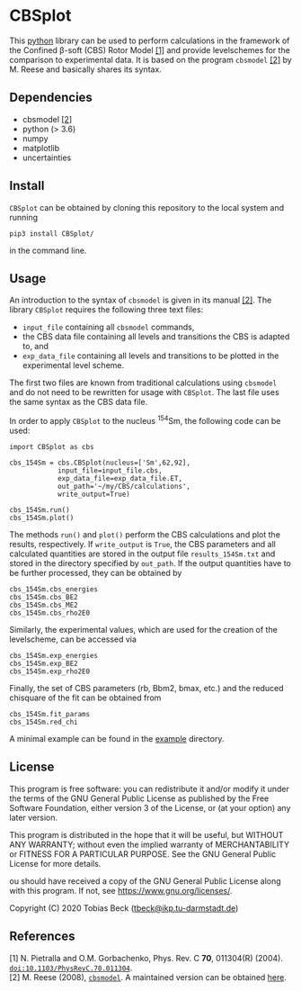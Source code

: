 # CBSplot

This [python](https://www.python.org/) library can be used to perform calculations 
in the framework of the Confined β-soft (CBS) Rotor Model [[1]](#Pie04a)
and provide levelschemes for the comparison to experimental data.
It is based on the program `cbsmodel` [[2]](#Ree16a) by M. Reese and
basically shares its syntax.

## Dependencies

* cbsmodel [[2]](#Ree16a)
* python (> 3.6)
* numpy
* matplotlib
* uncertainties

## Install

`CBSplot` can be obtained by cloning this repository to the local system and running

```
pip3 install CBSplot/
```

in the command line.

## Usage

An introduction to the syntax of `cbsmodel` is given in its manual [[2]](#Ree16a).
The library `CBSplot` requires the following three text files:

* `input_file` containing all `cbsmodel` commands,
* the CBS data file containing all levels and transitions the CBS is adapted to, and
* `exp_data_file` containing all levels and transitions to be plotted in the experimental level scheme.

The first two files are known from traditional calculations using `cbsmodel` 
and do not need to be rewritten for usage with `CBSplot`.
The last file uses the same syntax as the CBS data file.

In order to apply `CBSplot` to the nucleus <sup>154</sup>Sm, the following code can be used:

```
import CBSplot as cbs

cbs_154Sm = cbs.CBSplot(nucleus=['Sm',62,92],
			input_file=input_file.cbs,
			exp_data_file=exp_data_file.ET,
			out_path='~/my/CBS/calculations',
			write_output=True)
						
cbs_154Sm.run()
cbs_154Sm.plot()
```

The methods `run()` and `plot()` perform the CBS calculations and plot the results, respectively.
If `write_output` is `True`, the CBS parameters and all calculated quantities are stored in 
the output file `results_154Sm.txt` and stored in the directory specified by `out_path`.
If the output quantities have to be further processed, they can be obtained by

```
cbs_154Sm.cbs_energies
cbs_154Sm.cbs_BE2
cbs_154Sm.cbs_ME2
cbs_154Sm.cbs_rho2E0
```

Similarly, the experimental values, which are used for the creation of the levelscheme,
can be accessed via

```
cbs_154Sm.exp_energies
cbs_154Sm.exp_BE2
cbs_154Sm.exp_rho2E0
```

Finally, the set of CBS parameters (rb, Bbm2, bmax, etc.) 
and the reduced chisquare of the fit can be obtained from

```
cbs_154Sm.fit_params
cbs_154Sm.red_chi
```

A minimal example can be found in the [example](example) directory.

## License

This program is free software: you can redistribute it and/or modify it under the terms of the GNU General Public License as published by the Free Software Foundation, either version 3 of the License, or (at your option) any later version.

This program is distributed in the hope that it will be useful, but WITHOUT ANY WARRANTY; without even the implied warranty of MERCHANTABILITY or FITNESS FOR A PARTICULAR PURPOSE. See the GNU General Public License for more details.

ou should have received a copy of the GNU General Public License along with this program. If not, see https://www.gnu.org/licenses/.

Copyright (C) 2020 Tobias Beck (tbeck@ikp.tu-darmstadt.de)

## References

<a name='Pie04a'>[1]</a> N. Pietralla and O.M. Gorbachenko, Phys. Rev. C **70**, 011304(R) (2004). [`doi:10.1103/PhysRevC.70.011304`](https://doi.org/10.1103/PhysRevC.70.011304).  
<a name='Ree16a'>[2]</a> M. Reese (2008), [`cbsmodel`](https://sourceforge.net/projects/cbsmodel/).
A maintained version can be obtained [here](https://github.com/op3/cbsmodel).  
